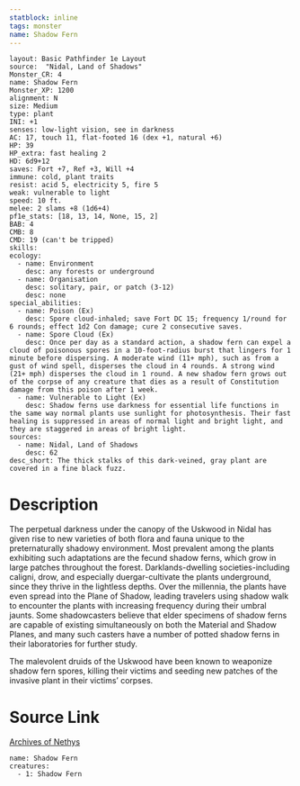 ```yaml
---
statblock: inline
tags: monster
name: Shadow Fern
---
```

```statblock
layout: Basic Pathfinder 1e Layout
source:  "Nidal, Land of Shadows"
Monster_CR: 4
name: Shadow Fern
Monster_XP: 1200
alignment: N
size: Medium
type: plant
INI: +1
senses: low-light vision, see in darkness
AC: 17, touch 11, flat-footed 16 (dex +1, natural +6)
HP: 39
HP_extra: fast healing 2
HD: 6d9+12
saves: Fort +7, Ref +3, Will +4
immune: cold, plant traits
resist: acid 5, electricity 5, fire 5
weak: vulnerable to light
speed: 10 ft.
melee: 2 slams +8 (1d6+4)
pf1e_stats: [18, 13, 14, None, 15, 2]
BAB: 4
CMB: 8
CMD: 19 (can't be tripped)
skills: 
ecology:
  - name: Environment
    desc: any forests or underground
  - name: Organisation
    desc: solitary, pair, or patch (3-12)
    desc: none
special_abilities:
  - name: Poison (Ex)
    desc: Spore cloud-inhaled; save Fort DC 15; frequency 1/round for 6 rounds; effect 1d2 Con damage; cure 2 consecutive saves.
  - name: Spore Cloud (Ex)
    desc: Once per day as a standard action, a shadow fern can expel a cloud of poisonous spores in a 10-foot-radius burst that lingers for 1 minute before dispersing. A moderate wind (11+ mph), such as from a gust of wind spell, disperses the cloud in 4 rounds. A strong wind (21+ mph) disperses the cloud in 1 round. A new shadow fern grows out of the corpse of any creature that dies as a result of Constitution damage from this poison after 1 week.
  - name: Vulnerable to Light (Ex)
    desc: Shadow ferns use darkness for essential life functions in the same way normal plants use sunlight for photosynthesis. Their fast healing is suppressed in areas of normal light and bright light, and they are staggered in areas of bright light.
sources:
  - name: Nidal, Land of Shadows
    desc: 62
desc_short: The thick stalks of this dark-veined, gray plant are covered in a fine black fuzz.
```
# Description
The perpetual darkness under the canopy of the Uskwood in Nidal has given rise to new varieties of both flora and fauna unique to the preternaturally shadowy environment. Most prevalent among the plants exhibiting such adaptations are the fecund shadow ferns, which grow in large patches throughout the forest. Darklands-dwelling societies-including caligni, drow, and especially duergar-cultivate the plants underground, since they thrive in the lightless depths. Over the millennia, the plants have even spread into the Plane of Shadow, leading travelers using shadow walk to encounter the plants with increasing frequency during their umbral jaunts. Some shadowcasters believe that elder specimens of shadow ferns are capable of existing simultaneously on both the Material and Shadow Planes, and many such casters have a number of potted shadow ferns in their laboratories for further study.

 The malevolent druids of the Uskwood have been known to weaponize shadow fern spores, killing their victims and seeding new patches of the invasive plant in their victims’ corpses.
# Source Link
[Archives of Nethys](https://aonprd.com/MonsterDisplay.aspx?ItemName=Shadow%20Fern)
```encounter-table
name: Shadow Fern
creatures:
  - 1: Shadow Fern
```
